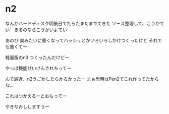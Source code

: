 n2
==

なんかハードディスク明後日てたらたまたまでてきた ソース整理して、こうかてい゛きるのならこうかいよてい

あのひ 糞みたいに重くなってハッシュとかいろいろしかけつくったけど
それでも重くてー

軽量版のn3 つくったんだけどー

やっぱ機能せいげんされちってー



んで最近、n2うごかしたらかるかったー まぁ当時はPen2でこれ作ってたからな... 



これはつかえるーとおもってー





やきなおししますうー






